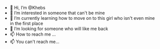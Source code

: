 - 👋 Hi, I’m @Khebs
- 👀 I’m interested in someone that can't be mine
- 🌱 I’m currently learning how to move on to this girl who isn't even mine in the first place
- 💞️ I’m looking for someone who will like me back
- 📫 How to reach me ...
- 📫 You can't reach me...

<!---
Kheeebs/Kheeebs is a ✨ special ✨ repository because its `README.md` (this file) appears on your GitHub profile.
You can click the Preview link to take a look at your changes.
--->
